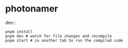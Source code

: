 # photonamer

dev::

    pnpm install
    pnpm dev # watch for file changes and recompile
    pnpm start # in another tab to run the compiled code
